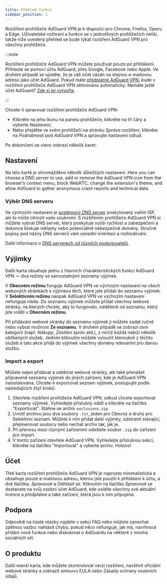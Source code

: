 ```yaml
---
title: Přehled funkcí
sidebar_position: 1
---
```


Rozšíření prohlížeče AdGuard VPN je k dispozici pro Chrome, Firefox, Operu a Edge. Uživatelské rozhraní a funkce se v jednotlivých prohlížečích neliší, takže níže uvedený přehled se bude týkat rozšíření AdGuard VPN pro všechny prohlížeče.

:::note

Rozšíření prohlížeče AdGuard VPN můžete používat pouze po přihlášení. Přihlaste se pomocí účtu AdGuard, přes Google, Facebook nebo Apple. Ve druhém případě se ujistěte, že je váš účet vázán na stejnou e-mailovou adresu jako účet AdGuard. Pokud máte [předplatné AdGuard VPN](/general/subscription), bude v rozšíření prohlížeče AdGuard VPN aktivováno automaticky. Nemáte ještě účet AdGuard? [Zde si jej vytvořte](https://auth.adguard.com/registration.html).

:::

Chcete-li spravovat rozšíření prohlížeče AdGuard VPN:

- Klikněte na jeho ikonu na panelu prohlížeče, klikněte na tři čáry a vyberte *Nastavení*,
- Nebo přejděte ve svém prohlížeči na stránku *Správa rozšíření*, klikněte na *Podrobnosti* pod *AdGuard VPN* a spravujte nastavení odtud.

Po dokončení se vlevo zobrazí několik karet:

## Nastavení

Na této kartě je shromážděno několik důležitých nastavení. Here you can choose a DNS server to use, add or remove the AdGuard VPN icon from the browser’s context menu, block WebRTC, change the extension's theme, and allow AdGuard to gather anonymous crash reports and technical data.

### Výběr DNS serveru

Ve výchozím nastavení je [systémový DNS server](https://adguard-dns.io/kb/general/dns-filtering/#what-is-dns) poskytovaný vaším ISP, ale to může ohrozit vaše soukromí. S rozšířením prohlížeče AdGuard VPN si můžete vybrat DNS server, který poskytuje vyšší rychlost a zabezpečení a dokonce blokuje reklamy nebo potenciálně nebezpečné domény. Stručné popisy pod názvy DNS serverů vám usnadní orientaci a rozhodování.

Další informace o [DNS serverech od různých poskytovatelů](https://adguard-dns.io/kb/general/dns-providers/).

## Výjimky

Další karta obsahuje jednu z hlavních charakteristických funkcí AdGuard VPN — dva režimy se samostatnými seznamy výjimek.

V **Obecném režimu** funguje AdGuard VPN ve výchozím nastavení na všech webových stránkách s výjimkou těch, které jste přidali do seznamu výjimek. V **Selektivním režimu** naopak AdGuard VPN ve výchozím nastavení nefunguje nikde. Do seznamu výjimek můžete přidat všechny webové stránky, na kterých chcete, aby to fungovalo, odděleně od seznamu, který jste viděli v **Obecném režimu**.

Při přidávání webové stránky do seznamu výjimek ji můžete zadat ručně nebo vybrat možnost **Ze seznamu**. V druhém případě se zobrazí osm kategorií (např. *Nákupy*, *Zasílání zpráv* atd.), z nichž každá nabízí několik oblíbených služeb. Jedním kliknutím můžete vyloučit kteroukoli z těchto služeb a tato akce přidá do výjimek všechny domény relevantní pro danou službu.

### Import a export

Můžete nejen přidávat a odebírat webové stránky, ale také přenášet připravené seznamy výjimek do jiných zařízení, kde je AdGuard VPN nainstalována. Chcete-li exportovat seznam výjimek, postupujte podle následujících čtyř kroků:

1. Otevřete rozšíření prohlížeče AdGuard VPN, odkud chcete exportovat seznamy výjimek. Vyhledejte příslušný oddíl a klikněte na tlačítko "Exportovat". Stáhne se archiv `exclusions.zip`.
1. Uvnitř archivu jsou dva soubory `.txt`, jeden pro Obecný a druhý pro Selektivní seznam. Můžete k nim přidat další výjimky, odstranit stávající, přejmenovat soubory nebo nechat archiv tak, jak je.
1. Při přenosu mezi různými zařízeními odešlete soubor `.zip` do zařízení pro import.
1. V tomto zařízení otevřete AdGuard VPN. Vyhledejte příslušnou sekci, klikněte na tlačítko "Importovat" a vyberte archiv. Hotovo!

## Účet

Třetí karta rozšíření prohlížeče AdGuard VPN je naprosto minimalistická a obsahuje pouze e-mailovou adresu, kterou jste použili k přihlášení k účtu, a dvě tlačítka: *Spravovat* a *Odhlásit se*. Kliknutím na tlačítko *Spravovat* se dostanete na svůj osobní účet AdGuard, kde uvidíte všechny své aktuální licence a předplatné a také zařízení, která jsou k nim připojena.

## Podpora

Odpovědi na časté otázky najdete v sekci FAQ nebo můžete zanechat zpětnou vazbu: nahlásit chybu, pokud něco nefunguje, jak má, navrhnout přidání nové funkce nebo diskutovat o AdGuardu na některé z mnoha sociálních sítí.

## O produktu

Další menší karta, kde můžete zkontrolovat verzi rozšíření, navštívit oficiální webové stránky a zobrazit smlouvu EULA nebo Zásady ochrany osobních údajů.
